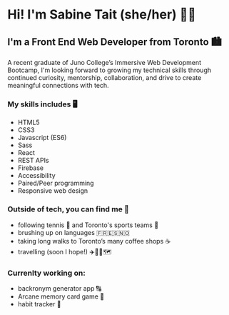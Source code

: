 # Hi! I'm Sabine Tait (she/her) 👋🏽

## I'm a Front End Web Developer from Toronto 🏙
A recent graduate of Juno College’s Immersive Web Development Bootcamp, I'm looking forward to growing my technical skills through continued curiosity, mentorship, collaboration, and drive to create meaningful connections with tech.

### My skills includes 🖥 
* HTML5
* CSS3
* Javascript (ES6)
* Sass
* React
* REST APIs
* Firebase 
* Accessibility 
* Paired/Peer programming
* Responsive web design

### Outside of tech, you can find me 🔎
* following tennis 🎾 and Toronto's sports teams 🏀
* brushing up on languages 🇫🇷🇪🇸🇳🇴
* taking long walks to Toronto’s many coffee shops ☕️
* travelling (soon I hope!) ✈️🤞🏽🗺

### Currenlty working on:
* backronym generator app 🔠
* Arcane memory card game 🧠
* habit tracker 📝
